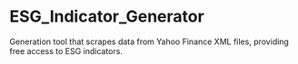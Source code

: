 # ESG_Indicator_Generator
Generation tool that scrapes data from Yahoo Finance XML files, providing free access to ESG indicators. 
